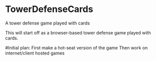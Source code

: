 # TowerDefenseCards
A tower defense game played with cards

This will start off as a browser-based tower defense game played with cards.

#Initial plan: 
First make a hot-seat version of the game 
Then work on internet/client hosted games
